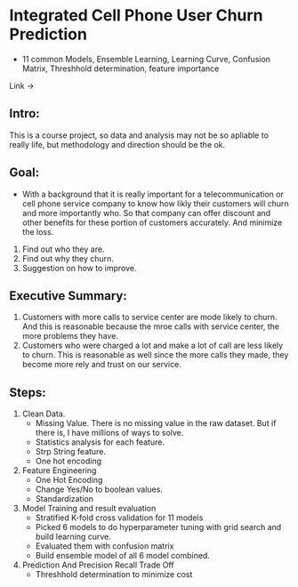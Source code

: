 # Integrated Cell Phone User Churn Prediction

- 11 common Models, Ensemble Learning, Learning Curve, Confusion Matrix, Threshhold determination, feature importance

Link ->

## Intro:
This is a course project, so data and analysis may not be so apliable to really life, but methodology and direction should be the ok. 

## Goal:

- With a background that it is really important for a telecommunication or cell phone service company to know how likly their customers will churn and more importantly who. So that company can offer discount and other benefits for these portion of customers accurately. And minimize the loss.

1. Find out who they are.
2. Find out why they churn.
3. Suggestion on how to improve.


## Executive Summary:
1. Customers with more calls to service center are mode likely to churn. And this is reasonable because the mroe calls with service center, the more problems they have.
2. Customers who were charged a lot and make a lot of call are less likely to churn. This is reasonable as well since the more calls they made, they become more rely and trust on our service.

## Steps:
1. Clean Data. 
    - Missing Value. There is no missing value in the raw dataset. But if there is,  I have millions of ways to solve.
    - Statistics analysis for each feature.
    - Strp String feature.
    - One hot encoding
2. Feature Engineering
    - One Hot Encoding
    - Change Yes/No to boolean values.
    - Standardization
3. Model Training and result evaluation
    - Stratified K-fold cross validation for 11 models
    - Picked 6 models to do hyperparameter tuning with grid search and build learning curve.
    - Evaluated them with confusion matrix
    - Build ensemble model of all 6 model combined. 
4. Prediction And Precision Recall Trade Off
    - Threshhold determination to minimize cost
